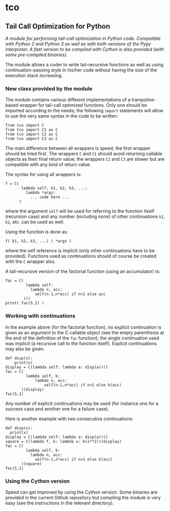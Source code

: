 # tco

## Tail Call Optimization for Python

*A module for performing tail-call optimization in Python code. Compatible with Python 2 and Python 3 as well as with both versions of the Pypy interpreter. A fast version to be compiled with Cython is also provided (with some pre-compiled binaries).*

The module allows a coder to write tail-recursive functions as well as using continuation-passing style in his/her code without having the size of the execution stack increasing.

### New class provided by the module

The module contains various different implementations of a trampoline-based wrapper for tail-call optimized functions. Only one should be imported according to the needs; the following `import` statements will allow to use the very same syntax in the code to be written:

    from tco import C
    from tco import C1 as C
    from tco import C2 as C
    from tco import C3 as C

The main difference between all wrappers is speed; the first wrapper should be tried first. The wrappers `C` and `C1` should avoid returning callable objects as their final return value; the wrappers `C2` and `C3` are slower but are compatible with any kind of return value.

The syntax for using all wrappers is:

    f = C(
           lambda self, k1, k2, k3, ...:
             lambda *args:
               ... code here ...
          )

where the argument `self` will be used for referring to the function itself (recursion case) and any number (including none) of other continuations `k1`, `k2`, etc. can be used as well.

Using the function is done as:

    f( k1, k2, k3, ...) ( *args )

where the self reference is implicit (only other continuations have to be provided). Functions used as continuations should of course be created with the `C` wrapper also.

A tail-recursive version of the factorial function (using an accumulator) is:

    fac = C(
             lambda self:
               lambda n, acc:
                 self(n-1,n*acc) if n>1 else acc
            )()
    print( fac(5,1) )

### Working with continuations

In the example above (for the factorial function), no explicit continuation is given as an argument to the C callable object (see the empty parenthesis at the end of the definition of the `fac` function); the single continuation used was implicit (a recursive call to the function itself). Explicit continuations may also be given.

    def disp(x):
        print(x)
    display = C(lambda self: lambda a: disp(a))()
    fac = C(
             lambda self, k:
                 lambda n, acc:
                     self(n-1,n*acc) if n>1 else k(acc)
           )(display)
    fac(5,1)

Any number of explicit continuations may be used (for instance one for a success case and another one for a failure case).

Here is another example with two consecutive continuations:

    def disp(x):
      print(x)
    display = C(lambda self: lambda a: disp(a))()
    square = C(lambda f, k: lambda x: k(x**2))(display)
    fac = C(
             lambda self, k:
               lambda n, acc:
                 self(n-1,n*acc) if n>1 else k(acc)
           )(square)
    fac(5,1)

### Using the Cython version

Speed can get improved by using the Cython version. Some binaries are provided in the current Github repository but compiling the module is very easy (see the instructions in the relevant directory).
